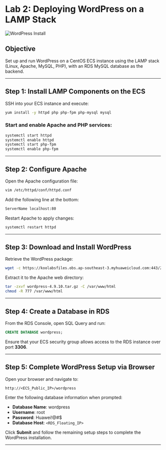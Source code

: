 # Lab 2: Deploying WordPress on a LAMP Stack

![WordPress Install](images/S2)

## Objective

Set up and run WordPress on a CentOS ECS instance using the LAMP stack (Linux, Apache, MySQL, PHP), with an RDS MySQL database as the backend.

---

## Step 1: Install LAMP Components on the ECS

SSH into your ECS instance and execute:

```bash
yum install -y httpd php php-fpm php-mysql mysql
```

### Start and enable Apache and PHP services:

```bash
systemctl start httpd
systemctl enable httpd
systemctl start php-fpm
systemctl enable php-fpm
```

---

## Step 2: Configure Apache

Open the Apache configuration file:

```bash
vim /etc/httpd/conf/httpd.conf
```

Add the following line at the bottom:

```bash
ServerName localhost:80
```

Restart Apache to apply changes:

```bash
systemctl restart httpd
```

---

## Step 3: Download and Install WordPress

Retrieve the WordPress package:

```bash
wget -c https://koolabsfiles.obs.ap-southeast-3.myhuaweicloud.com:443/20220731/wordpress-4.9.10.tar.gz
```

Extract it to the Apache web directory:

```bash
tar -zxvf wordpress-4.9.10.tar.gz -C /var/www/html
chmod -R 777 /var/www/html
```

---

## Step 4: Create a Database in RDS

From the RDS Console, open SQL Query and run:

```sql
CREATE DATABASE wordpress;
```

Ensure that your ECS security group allows access to the RDS instance over port **3306**.

---

## Step 5: Complete WordPress Setup via Browser

Open your browser and navigate to:

```
http://<ECS_Public_IP>/wordpress
```

Enter the following database information when prompted:

* **Database Name**: wordpress
* **Username**: root
* **Password**: Huawei!@#\$
* **Database Host**: `<RDS_Floating_IP>`

Click **Submit** and follow the remaining setup steps to complete the WordPress installation.

---

